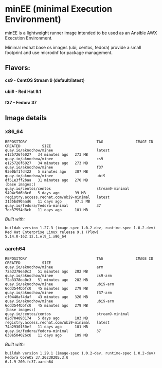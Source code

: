 # minEE (minimal Execution Environment)

minEE is a lightweight runner image intended to be used as an Ansible AWX Execution Environment. 

Minimal redhat base os images (ubi, centos, fedora) provide a small footprint and use microdnf for package management.

## Flavors:
#### cs9 - CentOS Stream 9 (default/latest)
#### ubi9 - Red Hat 9.1
#### f37 - Fedora 37

## Image details
### x86_64
```
REPOSITORY                                TAG               IMAGE ID       CREATED          SIZE
quay.io/aknochow/minee                    latest            e125726f6027   34 minutes ago   273 MB
quay.io/aknochow/minee                    cs9               e125726f6027   34 minutes ago   273 MB
quay.io/aknochow/minee                    f37               93e0bf1fd422   5 minutes ago    307 MB
quay.io/aknochow/minee                    ubi9              df51e3ff2baa   31 minutes ago   270 MB
(base images:)
quay.io/centos/centos                     stream9-minimal   9494c5d6b8c6   5 days ago       99 MB
registry.access.redhat.com/ubi9-minimal   latest            3135bd90aad6   11 days ago      97.5 MB
quay.io/fedora/fedora-minimal             37                7dc37554d8cb   11 days ago      101 MB
```
_Built with:_
```
buildah version 1.27.3 (image-spec 1.0.2-dev, runtime-spec 1.0.2-dev)
Red Hat Enterprise Linux release 9.1 (Plow)
5.14.0-162.12.1.el9_1.x86_64
```

### aarch64
```
REPOSITORY                                TAG               IMAGE ID       CREATED          SIZE
quay.io/aknochow/minee                    arm               72a3378ea0c3   51 minutes ago   282 MB
quay.io/aknochow/minee                    cs9-arm           72a3378ea0c3   51 minutes ago   282 MB
quay.io/aknochow/minee                    ubi9-arm          6dd3544bbfc0   45 minutes ago   279 MB
quay.io/aknochow/minee                    f37-arm           cf0440af4daf   43 minutes ago   320 MB
quay.io/aknochow/minee                    ubi9-arm          6dd3544bbfc0   45 minutes ago   279 MB
(base images:)
quay.io/centos/centos                     stream9-minimal   82d704893174   5 days ago       103 MB
registry.access.redhat.com/ubi9-minimal   latest            74a2930150ef   11 days ago      101 MB
quay.io/fedora/fedora-minimal             37                638e504026c8   11 days ago      109 MB
```
_Built with:_
```
buildah version 1.29.1 (image-spec 1.0.2-dev, runtime-spec 1.0.2-dev)
Fedora CoreOS 37.20230205.3.0
6.1.9-200.fc37.aarch64
```
